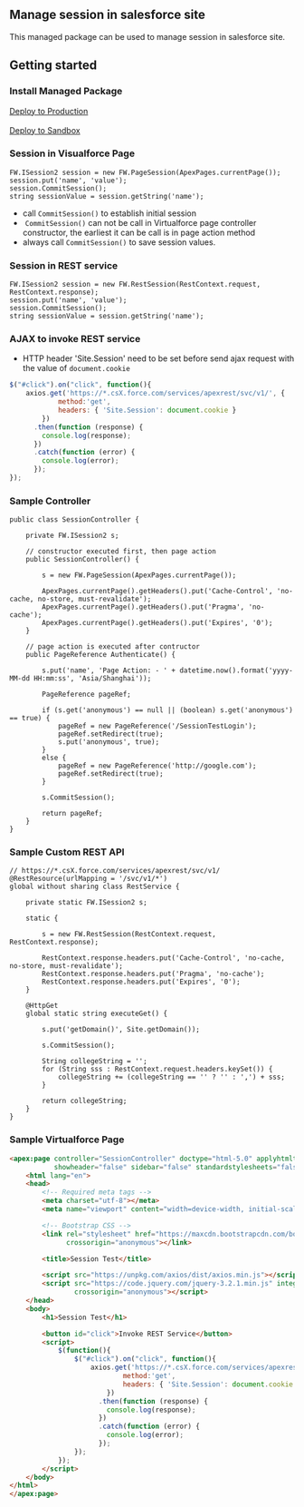 ## Manage session in salesforce site

This managed package can be used to manage session in salesforce site.

## Getting started

### Install Managed Package
<a href="https://login.salesforce.com/packaging/installPackage.apexp?p0=04t28000000nuB3" target="_blank">
  Deploy to Production
</a>
<br /><br />
<a href="https://test.salesforce.com/packaging/installPackage.apexp?p0=04t28000000nuB3" target="_blank">
  Deploy to Sandbox
</a>

### Session in Visualforce Page
```APEX
FW.ISession2 session = new FW.PageSession(ApexPages.currentPage());
session.put('name', 'value');
session.CommitSession();
string sessionValue = session.getString('name');
```
* call `CommitSession()` to establish initial session
*  `CommitSession()` can not be call in Virtualforce page controller constructor, the earliest it can be call is in page action method
* always call `CommitSession()` to save session values.
### Session in REST service
```APEX
FW.ISession2 session = new FW.RestSession(RestContext.request, RestContext.response);
session.put('name', 'value');
session.CommitSession();
string sessionValue = session.getString('name');
```
### AJAX to invoke REST service
* HTTP header 'Site.Session' need to be set before send ajax request with the value of `document.cookie`
```JAVASCRIPT
$("#click").on("click", function(){
    axios.get('https://*.csX.force.com/services/apexrest/svc/v1/', {
            method:'get',
            headers: { 'Site.Session': document.cookie }
        })
      .then(function (response) {
        console.log(response);
      })
      .catch(function (error) {
        console.log(error);
      });
});
```
### Sample Controller

```APEX
public class SessionController {

    private FW.ISession2 s;

    // constructor executed first, then page action
    public SessionController() {

        s = new FW.PageSession(ApexPages.currentPage());

        ApexPages.currentPage().getHeaders().put('Cache-Control', 'no-cache, no-store, must-revalidate');
        ApexPages.currentPage().getHeaders().put('Pragma', 'no-cache');
        ApexPages.currentPage().getHeaders().put('Expires', '0');
    }

    // page action is executed after contructor
    public PageReference Authenticate() {

        s.put('name', 'Page Action: - ' + datetime.now().format('yyyy-MM-dd HH:mm:ss', 'Asia/Shanghai'));

        PageReference pageRef;

        if (s.get('anonymous') == null || (boolean) s.get('anonymous') == true) {
            pageRef = new PageReference('/SessionTestLogin');
            pageRef.setRedirect(true);
            s.put('anonymous', true);
        }
        else {
            pageRef = new PageReference('http://google.com');
            pageRef.setRedirect(true);
        }

        s.CommitSession();

        return pageRef;
    }
}
```
### Sample Custom REST API
```APEX
// https://*.csX.force.com/services/apexrest/svc/v1/
@RestResource(urlMapping = '/svc/v1/*')
global without sharing class RestService {

    private static FW.ISession2 s;

    static {

        s = new FW.RestSession(RestContext.request, RestContext.response);
        
        RestContext.response.headers.put('Cache-Control', 'no-cache, no-store, must-revalidate');
        RestContext.response.headers.put('Pragma', 'no-cache');
        RestContext.response.headers.put('Expires', '0');
    }

    @HttpGet
    global static string executeGet() {

        s.put('getDomain()', Site.getDomain());

        s.CommitSession();

        String collegeString = '';
        for (String sss : RestContext.request.headers.keySet()) {
            collegeString += (collegeString == '' ? '' : ',') + sss;
        }

        return collegeString;
    }
}
```
### Sample Virtualforce Page
```HTML
<apex:page controller="SessionController" doctype="html-5.0" applyhtmltag="false" applybodytag="false"
           showheader="false" sidebar="false" standardstylesheets="false">
    <html lang="en">
    <head>
        <!-- Required meta tags -->
        <meta charset="utf-8"></meta>
        <meta name="viewport" content="width=device-width, initial-scale=1, shrink-to-fit=no"></meta>

        <!-- Bootstrap CSS -->
        <link rel="stylesheet" href="https://maxcdn.bootstrapcdn.com/bootstrap/4.0.0-alpha.6/css/bootstrap.min.css" integrity="sha384-rwoIResjU2yc3z8GV/NPeZWAv56rSmLldC3R/AZzGRnGxQQKnKkoFVhFQhNUwEyJ"
              crossorigin="anonymous"></link>

        <title>Session Test</title>

        <script src="https://unpkg.com/axios/dist/axios.min.js"></script>
        <script src="https://code.jquery.com/jquery-3.2.1.min.js" integrity="sha256-hwg4gsxgFZhOsEEamdOYGBf13FyQuiTwlAQgxVSNgt4="
                crossorigin="anonymous"></script>
    </head>
    <body>
        <h1>Session Test</h1>

        <button id="click">Invoke REST Service</button>
        <script>
            $(function(){
                $("#click").on("click", function(){
                    axios.get('https://*.csX.force.com/services/apexrest/svc/v1/', {
                            method:'get',
                            headers: { 'Site.Session': document.cookie }
                        })
                      .then(function (response) {
                        console.log(response);
                      })
                      .catch(function (error) {
                        console.log(error);
                      });
                });
            });
        </script>
    </body>
</html>
</apex:page>
```
